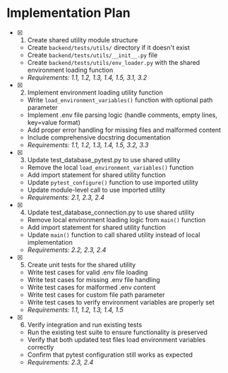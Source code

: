# Implementation Plan

- [x] 1. Create shared utility module structure

  - Create `backend/tests/utils/` directory if it doesn't exist
  - Create `backend/tests/utils/__init__.py` file
  - Create `backend/tests/utils/env_loader.py` with the shared environment loading function
  - _Requirements: 1.1, 1.2, 1.3, 1.4, 1.5, 3.1, 3.2_

- [x] 2. Implement environment loading utility function

  - Write `load_environment_variables()` function with optional path parameter
  - Implement .env file parsing logic (handle comments, empty lines, key=value format)
  - Add proper error handling for missing files and malformed content
  - Include comprehensive docstring documentation
  - _Requirements: 1.1, 1.2, 1.3, 1.4, 1.5, 3.2, 3.3_

- [x] 3. Update test_database_pytest.py to use shared utility

  - Remove the local `load_environment_variables()` function
  - Add import statement for shared utility function
  - Update `pytest_configure()` function to use imported utility
  - Update module-level call to use imported utility
  - _Requirements: 2.1, 2.3, 2.4_

- [x] 4. Update test_database_connection.py to use shared utility

  - Remove local environment loading logic from `main()` function
  - Add import statement for shared utility function
  - Update `main()` function to call shared utility instead of local implementation
  - _Requirements: 2.2, 2.3, 2.4_

- [x] 5. Create unit tests for the shared utility

  - Write test cases for valid .env file loading
  - Write test cases for missing .env file handling
  - Write test cases for malformed .env content
  - Write test cases for custom file path parameter
  - Write test cases to verify environment variables are properly set
  - _Requirements: 1.1, 1.2, 1.3, 1.4, 1.5_

- [x] 6. Verify integration and run existing tests
  - Run the existing test suite to ensure functionality is preserved
  - Verify that both updated test files load environment variables correctly
  - Confirm that pytest configuration still works as expected
  - _Requirements: 2.3, 2.4_
